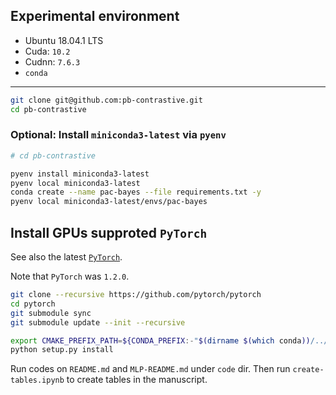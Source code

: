 ## Experimental environment

- Ubuntu 18.04.1 LTS
- Cuda: `10.2`
- Cudnn: `7.6.3`
- `conda`

---


```bash
git clone git@github.com:pb-contrastive.git
cd pb-contrastive
```

### Optional: Install `miniconda3-latest` via `pyenv`

```bash
# cd pb-contrastive

pyenv install miniconda3-latest
pyenv local miniconda3-latest
conda create --name pac-bayes --file requirements.txt -y
pyenv local miniconda3-latest/envs/pac-bayes
```

## Install GPUs supproted `PyTorch`

See also the latest [`PyTorch`](https://github.com/pytorch/pytorch#from-source).

Note that `PyTorch` was `1.2.0`.

```bash
git clone --recursive https://github.com/pytorch/pytorch
cd pytorch
git submodule sync
git submodule update --init --recursive

export CMAKE_PREFIX_PATH=${CONDA_PREFIX:-"$(dirname $(which conda))/../"}
python setup.py install
```

Run codes on `README.md` and `MLP-README.md` under `code` dir.
Then run `create-tables.ipynb` to create tables in the manuscript.
